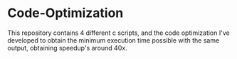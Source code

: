 # Code-Optimization
This repository contains 4 different c scripts, and the code optimization I've developed to obtain the minimum execution time possible with the same output, obtaining speedup's around 40x.
